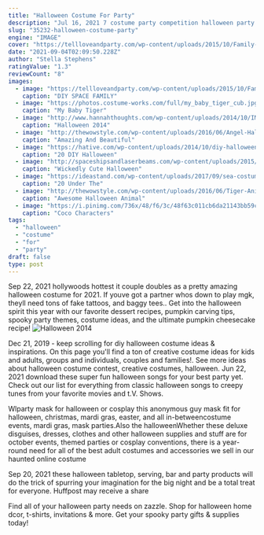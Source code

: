 ```yaml
---
title: "Halloween Costume For Party"
description: "Jul 16, 2021 7 costume party competition halloween party theme. Brian woodcock. Hand out a trophy or prize ribbons to the best in show at your annual halloween bash, and turn the celebration into a bona fide costume"
slug: "35232-halloween-costume-party"
engine: "IMAGE"
cover: "https://tellloveandparty.com/wp-content/uploads/2015/10/Family-Space-Costume-ideas-Tell-Love-and-Party.jpg"
date: "2021-09-04T02:09:50.228Z"
author: "Stella Stephens"
ratingValue: "1.3"
reviewCount: "8"
images:
  - image: "https://tellloveandparty.com/wp-content/uploads/2015/10/Family-Space-Costume-ideas-Tell-Love-and-Party.jpg"
    caption: "DIY SPACE FAMILY"
  - image: "https://photos.costume-works.com/full/my_baby_tiger_cub.jpg"
    caption: "My Baby Tiger"
  - image: "http://www.hannahthoughts.com/wp-content/uploads/2014/10/IMG_1099.jpg"
    caption: "Halloween 2014"
  - image: "http://thewowstyle.com/wp-content/uploads/2016/06/Angel-Halloween-Makeup-Ideas.jpg"
    caption: "Amazing And Beautiful"
  - image: "https://hative.com/wp-content/uploads/2014/10/diy-halloween-mask-crafts/20-paperbag-mask.jpg"
    caption: "20 DIY Halloween"
  - image: "http://spaceshipsandlaserbeams.com/wp-content/uploads/2015/09/unique-halloween-party-ideas-4059.jpg"
    caption: "Wickedly Cute Halloween"
  - image: "https://ideastand.com/wp-content/uploads/2017/09/sea-costume-diy/14-under-the-sea-costumes-costume-diy.jpg"
    caption: "20 Under The"
  - image: "http://thewowstyle.com/wp-content/uploads/2016/06/Tiger-Animal-Halloween-Makeup.jpg"
    caption: "Awesome Halloween Animal"
  - image: "https://i.pinimg.com/736x/48/f6/3c/48f63c011cb6da21143bb59c21520930.jpg"
    caption: "Coco Characters"
tags:
  - "halloween"
  - "costume"
  - "for"
  - "party"
draft: false
type: post
---
```


Sep 22, 2021 hollywoods hottest it couple doubles as a pretty amazing halloween costume for 2021. If youve got a partner whos down to play mgk, theyll need tons of fake tattoos, and baggy tees.. Get into the halloween spirit this year with our favorite dessert recipes, pumpkin carving tips, spooky party themes, costume ideas, and the ultimate pumpkin cheesecake recipe!
![Halloween 2014](http://www.hannahthoughts.com/wp-content/uploads/2014/10/IMG_1099.jpg "Halloween 2014")

Dec 21, 2019 - keep scrolling for diy halloween costume ideas &amp; inspirations. On this page you&#39;ll find a ton of creative costume ideas for kids and adults, groups and individuals, couples and families!. See more ideas about halloween costume contest, creative costumes, halloween. Jun 22, 2021 download these super fun halloween songs for your best party yet. Check out our list for everything from classic halloween songs to creepy tunes from your favorite movies and t.V. Shows.
<!--inArticleAds-->

<!--galleryOne-->

Wlparty mask for halloween or cosplay this anonymous guy mask fit for halloween, christmas, mardi gras, easter, and all in-betweencostume events, mardi gras, mask parties.Also the halloweenWhether these deluxe disguises, dresses, clothes and other halloween supplies and stuff are for october events, themed parties or cosplay conventions, there is a year-round need for all of the best adult costumes and accessories we sell in our haunted online costume
<!--inArticleAds-->

<!--galleryTwo-->

Sep 20, 2021 these halloween tabletop, serving, bar and party products will do the trick of spurring your imagination for the big night  and be a total treat for everyone. Huffpost may receive a share
<!--galleryThree-->

Find all of your halloween party needs on zazzle. Shop for halloween home dcor, t-shirts, invitations & more. Get your spooky party gifts & supplies today!